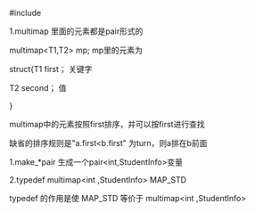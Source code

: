 #include<map>

1.multimap 里面的元素都是pair形式的

multimap<T1,T2> mp; mp里的元素为

struct{T1 first； 关键字

T2 second； 值 

}

multimap中的元素按照first排序，并可以按first进行查找

缺省的排序规则是"a.first<b.first" 为turn，则a排在b前面

1.make_*pair 生成一个pair<int,StudentInfo>变量

2.typedef multimap<int ,StudentInfo> MAP_STD

typedef 的作用是使 MAP_STD 等价于 multimap<int ,StudentInfo>


